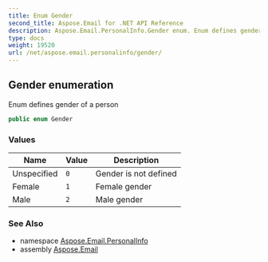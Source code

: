 ```yaml
---
title: Enum Gender
second_title: Aspose.Email for .NET API Reference
description: Aspose.Email.PersonalInfo.Gender enum. Enum defines gender of a person
type: docs
weight: 19520
url: /net/aspose.email.personalinfo/gender/
---
```

## Gender enumeration

Enum defines gender of a person

```csharp
public enum Gender
```

### Values

| Name | Value | Description |
| --- | --- | --- |
| Unspecified | `0` | Gender is not defined |
| Female | `1` | Female gender |
| Male | `2` | Male gender |

### See Also

* namespace [Aspose.Email.PersonalInfo](../../aspose.email.personalinfo/)
* assembly [Aspose.Email](../../)


